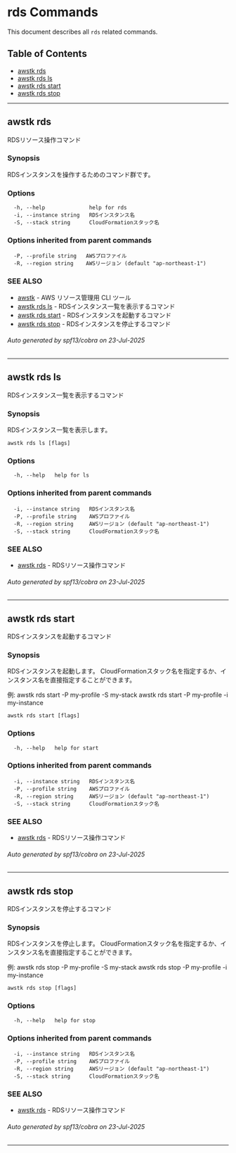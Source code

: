 # rds Commands

This document describes all `rds` related commands.

## Table of Contents

- [awstk rds](#awstk-rds)
- [awstk rds ls](#awstk-rds-ls)
- [awstk rds start](#awstk-rds-start)
- [awstk rds stop](#awstk-rds-stop)

---

## awstk rds

RDSリソース操作コマンド

### Synopsis

RDSインスタンスを操作するためのコマンド群です。

### Options

```
  -h, --help              help for rds
  -i, --instance string   RDSインスタンス名
  -S, --stack string      CloudFormationスタック名
```

### Options inherited from parent commands

```
  -P, --profile string   AWSプロファイル
  -R, --region string    AWSリージョン (default "ap-northeast-1")
```

### SEE ALSO

* [awstk](awstk.md)	 - AWS リソース管理用 CLI ツール
* [awstk rds ls](awstk_rds_ls.md)	 - RDSインスタンス一覧を表示するコマンド
* [awstk rds start](awstk_rds_start.md)	 - RDSインスタンスを起動するコマンド
* [awstk rds stop](awstk_rds_stop.md)	 - RDSインスタンスを停止するコマンド

###### Auto generated by spf13/cobra on 23-Jul-2025

---

## awstk rds ls

RDSインスタンス一覧を表示するコマンド

### Synopsis

RDSインスタンス一覧を表示します。

```
awstk rds ls [flags]
```

### Options

```
  -h, --help   help for ls
```

### Options inherited from parent commands

```
  -i, --instance string   RDSインスタンス名
  -P, --profile string    AWSプロファイル
  -R, --region string     AWSリージョン (default "ap-northeast-1")
  -S, --stack string      CloudFormationスタック名
```

### SEE ALSO

* [awstk rds](awstk_rds.md)	 - RDSリソース操作コマンド

###### Auto generated by spf13/cobra on 23-Jul-2025

---

## awstk rds start

RDSインスタンスを起動するコマンド

### Synopsis

RDSインスタンスを起動します。
CloudFormationスタック名を指定するか、インスタンス名を直接指定することができます。

例:
  awstk rds start -P my-profile -S my-stack
  awstk rds start -P my-profile -i my-instance

```
awstk rds start [flags]
```

### Options

```
  -h, --help   help for start
```

### Options inherited from parent commands

```
  -i, --instance string   RDSインスタンス名
  -P, --profile string    AWSプロファイル
  -R, --region string     AWSリージョン (default "ap-northeast-1")
  -S, --stack string      CloudFormationスタック名
```

### SEE ALSO

* [awstk rds](awstk_rds.md)	 - RDSリソース操作コマンド

###### Auto generated by spf13/cobra on 23-Jul-2025

---

## awstk rds stop

RDSインスタンスを停止するコマンド

### Synopsis

RDSインスタンスを停止します。
CloudFormationスタック名を指定するか、インスタンス名を直接指定することができます。

例:
  awstk rds stop -P my-profile -S my-stack
  awstk rds stop -P my-profile -i my-instance

```
awstk rds stop [flags]
```

### Options

```
  -h, --help   help for stop
```

### Options inherited from parent commands

```
  -i, --instance string   RDSインスタンス名
  -P, --profile string    AWSプロファイル
  -R, --region string     AWSリージョン (default "ap-northeast-1")
  -S, --stack string      CloudFormationスタック名
```

### SEE ALSO

* [awstk rds](awstk_rds.md)	 - RDSリソース操作コマンド

###### Auto generated by spf13/cobra on 23-Jul-2025

---

